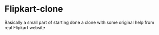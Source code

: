 # Flipkart-clone
Basically a small part of starting done a clone with some original help from real Flipkart website 
